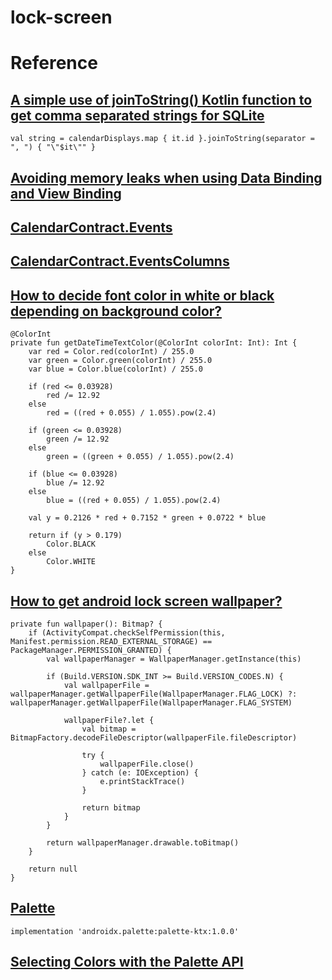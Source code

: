 # lock-screen

# Reference
## [A simple use of joinToString() Kotlin function to get comma separated strings for SQLite](https://medium.com/@SindkarP/a-simple-use-of-jointostring-kotlin-function-to-get-comma-separated-strings-for-sqlite-cbece2bcb499)
```
val string = calendarDisplays.map { it.id }.joinToString(separator = ", ") { "\"$it\"" }
```
## [Avoiding memory leaks when using Data Binding and View Binding](https://proandroiddev.com/avoiding-memory-leaks-when-using-data-binding-and-view-binding-3b91d571c150)
## [CalendarContract.Events](https://developer.android.com/reference/android/provider/CalendarContract.Events)
## [CalendarContract.EventsColumns](https://developer.android.com/reference/android/provider/CalendarContract.EventsColumns#ACCESS_CONFIDENTIAL)
## [How to decide font color in white or black depending on background color?](https://stackoverflow.com/questions/3942878/how-to-decide-font-color-in-white-or-black-depending-on-background-color)
```
@ColorInt
private fun getDateTimeTextColor(@ColorInt colorInt: Int): Int {
    var red = Color.red(colorInt) / 255.0
    var green = Color.green(colorInt) / 255.0
    var blue = Color.blue(colorInt) / 255.0

    if (red <= 0.03928)
        red /= 12.92
    else
        red = ((red + 0.055) / 1.055).pow(2.4)

    if (green <= 0.03928)
        green /= 12.92
    else
        green = ((green + 0.055) / 1.055).pow(2.4)

    if (blue <= 0.03928)
        blue /= 12.92
    else
        blue = ((red + 0.055) / 1.055).pow(2.4)

    val y = 0.2126 * red + 0.7152 * green + 0.0722 * blue

    return if (y > 0.179)
        Color.BLACK
    else
        Color.WHITE
}
```
## [How to get android lock screen wallpaper?](https://stackoverflow.com/questions/53881697/how-to-get-android-lock-screen-wallpaper)
```
private fun wallpaper(): Bitmap? {
    if (ActivityCompat.checkSelfPermission(this, Manifest.permission.READ_EXTERNAL_STORAGE) == PackageManager.PERMISSION_GRANTED) {
        val wallpaperManager = WallpaperManager.getInstance(this)

        if (Build.VERSION.SDK_INT >= Build.VERSION_CODES.N) {
            val wallpaperFile = wallpaperManager.getWallpaperFile(WallpaperManager.FLAG_LOCK) ?: wallpaperManager.getWallpaperFile(WallpaperManager.FLAG_SYSTEM)

            wallpaperFile?.let {
                val bitmap = BitmapFactory.decodeFileDescriptor(wallpaperFile.fileDescriptor)

                try {
                    wallpaperFile.close()
                } catch (e: IOException) {
                    e.printStackTrace()
                }

                return bitmap
            }
        }

        return wallpaperManager.drawable.toBitmap()
    }

    return null
}
```
## [Palette](https://developer.android.com/reference/android/support/v7/graphics/Palette.html)
```
implementation 'androidx.palette:palette-ktx:1.0.0'
```
## [Selecting Colors with the Palette API](https://developer.android.com/training/material/palette-colors)

